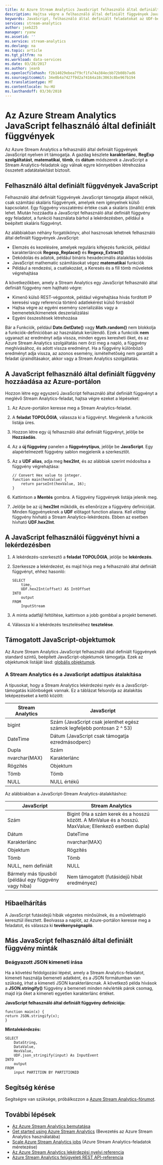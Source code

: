 ```yaml
---
title: Az Azure Stream Analytics JavaScript felhasználó által definiált függvények |} Microsoft Docs
description: Hajtsa végre a felhasználó által definiált függvények JavaScript speciális lekérdezési mechanika
keywords: JavaScript, felhasználó által definiált feladatokat az UDF-ben
services: stream-analytics
author: jseb225
manager: ryanw
ms.assetid: ''
ms.service: stream-analytics
ms.devlang: na
ms.topic: article
ms.tgt_pltfrm: na
ms.workload: data-services
ms.date: 03/28/2017
ms.author: jeanb
ms.openlocfilehash: f2b14029ebea7f9cf1fa74a384ecbb72b08b7ad6
ms.sourcegitcommit: 34e0b4a7427f9d2a74164a18c3063c8be967b194
ms.translationtype: MT
ms.contentlocale: hu-HU
ms.lasthandoff: 03/30/2018
---
```

# <a name="azure-stream-analytics-javascript-user-defined-functions"></a>Az Azure Stream Analytics JavaScript felhasználó által definiált függvények
Az Azure Stream Analytics a felhasználó által definiált függvények JavaScript nyelven írt támogatja. A gazdag készlete **karakterlánc**, **RegExp szolgáltatást**, **matematikai**, **tömb**, és **dátum** módszerek a JavaScript a Stream Analytics-feladatok úgy válnak egyre könnyebben létrehozása összetett adatátalakítást biztosít.

## <a name="javascript-user-defined-functions"></a>Felhasználó által definiált függvények JavaScript
Felhasználó által definiált függvények JavaScript támogatja állapot nélküli, csak számítási skaláris függvények, amelyek nem igényelnek külső kapcsolatot. Egy függvény visszatérési értéke csak a skaláris (önálló) érték lehet. Miután hozzáadta a JavaScript felhasználó által definiált függvény egy feladatot, a funkció használata bárhol a lekérdezésben, például a beépített skaláris függvényt.

Az alábbiakban néhány forgatókönyv, ahol hasznosak lehetnek felhasználó által definiált függvények JavaScript:
* Elemzés és kezelésére, amelyek reguláris kifejezés funkciók, például karakterláncok **Regexp_Replace()** és **Regexp_Extract()**
* Dekódolás és adatok, például bináris hexadecimális átalakítás kódolás
* JavaScript mathematic számításokat végez **matematikai** funkciók
* Például a rendezési, a csatlakozást, a Keresés és a fill tömb műveletek végrehajtása

A következőkben, amely a Stream Analytics egy JavaScript felhasználó által definiált függvény nem hajtható végre:
* Kimenő külső REST-végpontok, például végrehajtása hívás fordított IP keresési vagy referencia történő adatlekérést külső forrásból
* Hajtsa végre az egyéni esemény szerializálás vagy a bemenetek/kimenetek deszerializálási
* Egyéni összesítések létrehozása

Bár a Funkciók, például **Date.GetDate()** vagy **Math.random()** nem blokkolja a funkciók-definícióban az használatuk kerülendő. Ezek a funkciók **nem** ugyanazt az eredményt adja vissza, minden egyes keresheti őket, és az Azure Stream Analytics szolgáltatás nem őrzi meg a napló, a függvény meghívásához, és adott vissza eredményt. Ha a függvény különböző eredményt adja vissza, az azonos esemény, ismételhetőség nem garantált a feladat újraindításakor, akkor vagy a Stream Analytics szolgáltatás.

## <a name="add-a-javascript-user-defined-function-in-the-azure-portal"></a>A JavaScript felhasználó által definiált függvény hozzáadása az Azure-portálon
Hozzon létre egy egyszerű JavaScript felhasználó által definiált függvényt a meglévő Stream Analytics-feladat, hajtsa végre ezeket a lépéseket:

1.  Az Azure-portálon keresse meg a Stream Analytics-feladat.
2.  A **feladat TOPOLÓGIA**, válassza ki a függvényt. Megjelenik a funkciók listája üres.
3.  Hozzon létre egy új felhasználó által definiált függvényt, jelölje be **Hozzáadás**.
4.  Az a **új függvény** panelen a **függvénytípus**, jelölje be **JavaScript**. Egy alapértelmezett függvény sablon megjelenik a szerkesztőt.
5.  Az a **UDF alias**, adja meg **hex2Int**, és az alábbiak szerint módosítsa a függvény végrehajtása:

    ```
    // Convert Hex value to integer.
    function main(hexValue) {
        return parseInt(hexValue, 16);
    }
    ```

6.  Kattintson a **Mentés** gombra. A függvény függvények listája jelenik meg.
7.  Jelölje be az új **hex2Int** működik, és ellenőrizze a függvény definícióját. Minden függvényeknek a **UDF** előtagot function aliasra. Kell *előtag* függvény hívható a Stream Analytics-lekérdezés. Ebben az esetben hívható **UDF.hex2Int**.

## <a name="call-a-javascript-user-defined-function-in-a-query"></a>A JavaScript felhasználói függvényt hívni a lekérdezésben

1. A lekérdezés-szerkesztő a **feladat TOPOLÓGIA**, jelölje be **lekérdezés**.
2.  Szerkessze a lekérdezést, és majd hívja meg a felhasználó által definiált függvényt, ehhez hasonló:

    ```
    SELECT
        time,
        UDF.hex2Int(offset) AS IntOffset
    INTO
        output
    FROM
        InputStream
    ```

3.  A minta adatfájl feltöltése, kattintson a jobb gombbal a projekt bemeneti.
4.  Válassza ki a lekérdezés teszteléséhez **tesztelése**.


## <a name="supported-javascript-objects"></a>Támogatott JavaScript-objektumok
Az Azure Stream Analytics JavaScript felhasználó által definiált függvények standard szintű, beépített JavaScript-objektumok támogatja. Ezek az objektumok listáját lásd: [globális objektumok](https://developer.mozilla.org/docs/Web/JavaScript/Reference/Global_Objects).

### <a name="stream-analytics-and-javascript-type-conversion"></a>A Stream Analytics és a JavaScript adattípus átalakítása

A típusokat, hogy a Stream Analytics lekérdezési nyelv és a JavaScript-támogatás különbségek vannak. Ez a táblázat felsorolja az átalakítás leképezéseket a kettő között:

Stream Analytics | JavaScript
--- | ---
bigint | Szám (JavaScript csak jelenthet egész számok legfeljebb pontosan 2 ^ 53)
DateTime | Dátum (JavaScript csak támogatja ezredmásodperc)
Dupla | Szám
nvarchar(MAX) | Karakterlánc
Rögzítés | Objektum
Tömb | Tömb
NULL | NULL értékű


Az alábbiakban a JavaScript-Stream Analytics-átalakításhoz:


JavaScript | Stream Analytics
--- | ---
Szám | Bigint (Ha a szám kerek és a hosszú között. A MinValue és a hosszú. MaxValue; Ellenkező esetben dupla)
Dátum | DateTime
Karakterlánc | nvarchar(MAX)
Objektum | Rögzítés
Tömb | Tömb
NULL, nem definiált | NULL
Bármely más típusból (például egy függvény vagy hiba) | Nem támogatott (futásidejű hibát eredményez)

## <a name="troubleshooting"></a>Hibaelhárítás
A JavaScript futásidejű hibák végzetes minősülnek, és a műveletnapló keresztül illesztett. Beolvassa a naplót, az Azure-portálon keresse meg a feladatot, és válassza ki **tevékenységnapló**.


## <a name="other-javascript-user-defined-function-patterns"></a>Más JavaScript felhasználó által definiált függvény minták

### <a name="write-nested-json-to-output"></a>Beágyazott JSON kimeneti írása
Ha a követési feldolgozási lépést, amely a Stream Analytics-feladatot, kimeneti használja bemeneti adatként, és a JSON formátumban van szükség, írhat a kimeneti JSON karakterláncnak. A következő példa hívások a **JSON.stringify()** függvény a bemeneti minden név/érték párok csomag, majd írja őket a kimeneti egyetlen karakterlánc értéket.

**JavaScript felhasználó által definiált függvény definíciója:**

```
function main(x) {
return JSON.stringify(x);
}
```

**Mintalekérdezés:**
```
SELECT
    DataString,
    DataValue,
    HexValue,
    UDF.json_stringify(input) As InputEvent
INTO
    output
FROM
    input PARTITION BY PARTITIONID
```

## <a name="get-help"></a>Segítség kérése
Segítségre van szüksége, próbálkozzon a [Azure Stream Analytics-fórumot](https://social.msdn.microsoft.com/Forums/en-US/home?forum=AzureStreamAnalytics).

## <a name="next-steps"></a>További lépések
* [Az Azure Stream Analytics bemutatása](stream-analytics-introduction.md)
* [Get started using Azure Stream Analytics](stream-analytics-real-time-fraud-detection.md) (Bevezetés az Azure Stream Analytics használatába)
* [Scale Azure Stream Analytics jobs](stream-analytics-scale-jobs.md) (Azure Stream Analytics-feladatok méretezése)
* [Az Azure Stream Analytics lekérdezési nyelvi referencia](https://msdn.microsoft.com/library/azure/dn834998.aspx)
* [Azure Stream Analytics felügyeleti REST API-referencia](https://msdn.microsoft.com/library/azure/dn835031.aspx)
